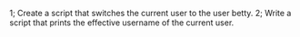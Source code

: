 1; Create a script that switches the current user to the user betty.
2; Write a script that prints the effective username of the current user.
